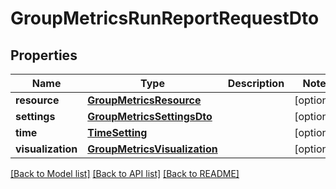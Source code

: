 # GroupMetricsRunReportRequestDto

## Properties
Name | Type | Description | Notes
------------ | ------------- | ------------- | -------------
**resource** | [**GroupMetricsResource**](GroupMetricsResource.md) |  | [optional] 
**settings** | [**GroupMetricsSettingsDto**](GroupMetricsSettingsDto.md) |  | [optional] 
**time** | [**TimeSetting**](TimeSetting.md) |  | [optional] 
**visualization** | [**GroupMetricsVisualization**](GroupMetricsVisualization.md) |  | [optional] 

[[Back to Model list]](../README.md#documentation-for-models) [[Back to API list]](../README.md#documentation-for-api-endpoints) [[Back to README]](../README.md)


